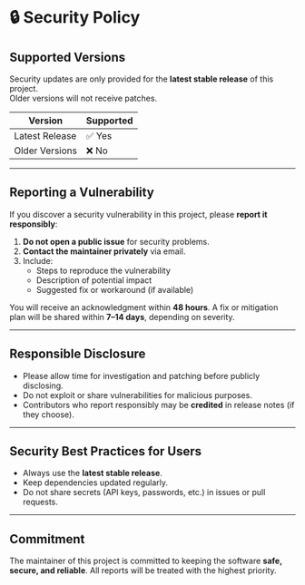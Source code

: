 # 🔒 Security Policy

## Supported Versions
Security updates are only provided for the **latest stable release** of this project.  
Older versions will not receive patches.  

| Version         | Supported |
|-----------------|------------|
| Latest Release  | ✅ Yes     |
| Older Versions  | ❌ No      |

---

## Reporting a Vulnerability
If you discover a security vulnerability in this project, please **report it responsibly**:

1. **Do not open a public issue** for security problems.  
2. **Contact the maintainer privately** via email. 
3. Include:  
   - Steps to reproduce the vulnerability  
   - Description of potential impact  
   - Suggested fix or workaround (if available)  

You will receive an acknowledgment within **48 hours**. A fix or mitigation plan will be shared within **7–14 days**, depending on severity.  

---

## Responsible Disclosure
- Please allow time for investigation and patching before publicly disclosing.  
- Do not exploit or share vulnerabilities for malicious purposes.  
- Contributors who report responsibly may be **credited** in release notes (if they choose).  

---

## Security Best Practices for Users
- Always use the **latest stable release**.  
- Keep dependencies updated regularly.  
- Do not share secrets (API keys, passwords, etc.) in issues or pull requests.  

---

## Commitment
The maintainer of this project is committed to keeping the software **safe, secure, and reliable**. All reports will be treated with the highest priority.  
